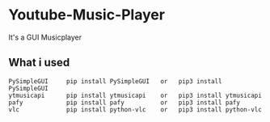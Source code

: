 # Youtube-Music-Player
It's a GUI Musicplayer
## What i used
```
PySimpleGUI     pip install PySimpleGUI   or   pip3 install PySimpleGUI
ytmusicapi      pip install ytmusicapi    or   pip3 install ytmusicapi
pafy            pip install pafy          or   pip3 install pafy
vlc             pip install python-vlc    or   pip3 install python-vlc
```
